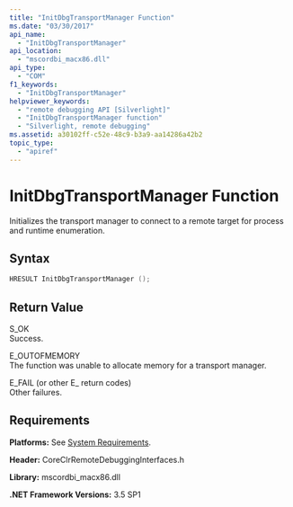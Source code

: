```yaml
---
title: "InitDbgTransportManager Function"
ms.date: "03/30/2017"
api_name: 
  - "InitDbgTransportManager"
api_location: 
  - "mscordbi_macx86.dll"
api_type: 
  - "COM"
f1_keywords: 
  - "InitDbgTransportManager"
helpviewer_keywords: 
  - "remote debugging API [Silverlight]"
  - "InitDbgTransportManager function"
  - "Silverlight, remote debugging"
ms.assetid: a30102ff-c52e-48c9-b3a9-aa14286a42b2
topic_type: 
  - "apiref"
---
```

# InitDbgTransportManager Function
Initializes the transport manager to connect to a remote target for process and runtime enumeration.  
  
## Syntax  
  
```cpp  
HRESULT InitDbgTransportManager ();  
```  
  
## Return Value  
 S_OK  
 Success.  
  
 E_OUTOFMEMORY  
 The function was unable to allocate memory for a transport manager.  
  
 E_FAIL (or other E_ return codes)  
 Other failures.  
  
## Requirements  
 **Platforms:** See [System Requirements](../../get-started/system-requirements.md).  
  
 **Header:** CoreClrRemoteDebuggingInterfaces.h  
  
 **Library:** mscordbi_macx86.dll  
  
 **.NET Framework Versions:** 3.5 SP1
